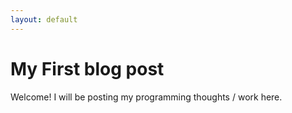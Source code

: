 ```yaml
---
layout: default
---
```


# [](#header-1)My First blog post

Welcome! I will be posting my programming thoughts / work here.

